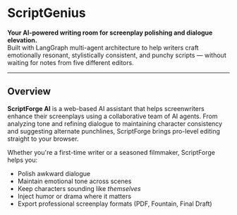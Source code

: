 # ScriptGenius

**Your AI-powered writing room for screenplay polishing and dialogue elevation.**  
Built with LangGraph multi-agent architecture to help writers craft emotionally resonant, stylistically consistent, and punchy scripts — without waiting for notes from five different editors.

---

## Overview

**ScriptForge AI** is a web-based AI assistant that helps screenwriters enhance their screenplays using a collaborative team of AI agents. From analyzing tone and refining dialogue to maintaining character consistency and suggesting alternate punchlines, ScriptForge brings pro-level editing straight to your browser.

Whether you're a first-time writer or a seasoned filmmaker, ScriptForge helps you:
- Polish awkward dialogue
- Maintain emotional tone across scenes
- Keep characters sounding like *themselves*
- Inject humor or drama where it matters
- Export professional screenplay formats (PDF, Fountain, Final Draft)
